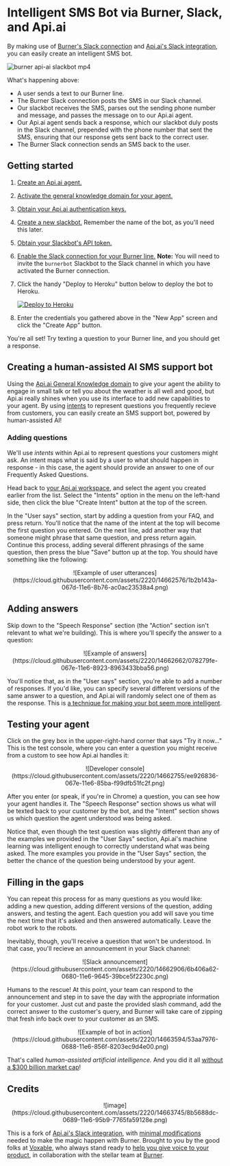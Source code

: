 # Intelligent SMS Bot via Burner, Slack, and Api.ai

By making use of [Burner's Slack connection](http://www.burnerapp.com/slack/) and [Api.ai's Slack integration](https://docs.api.ai/docs/slack-integration), you can easily create an intelligent SMS bot.


![burner api-ai slackbot mp4](https://cloud.githubusercontent.com/assets/2220/13895572/a82a92ba-ed42-11e5-8960-8dc91471d64a.gif)

What's happening above:

* A user sends a text to our Burner line.
* The Burner Slack connection posts the SMS in our Slack channel.
* Our slackbot receives the SMS, parses out the sending phone number and message, and passes the message on to our Api.ai agent.
* Our Api.ai agent sends back a response, which our slackbot duly posts in the Slack channel, prepended with the phone number that sent the SMS, ensuring that our response gets sent back to the correct user.
* The Burner Slack connection sends an SMS back to the user.

## Getting started

1. [Create an Api.ai agent.](https://docs.api.ai/docs/get-started#step-1-create-agent)
2. [Activate the general knowledge domain for your agent.](https://docs.api.ai/docs/domains)
3. [Obtain your Api.ai authentication keys.](https://docs.api.ai/docs/authentication)
4. [Create a new slackbot.](https://slack.com/apps/A0F7YS25R-bots) Remember the name of the bot, as you'll need this later.
5. [Obtain your Slackbot's API token.](https:/lslack.com/apps/manage/A0F7YS25R-bots)
6. [Enable the Slack connection for your Burner line.](http://www.burnerapp.com/slack/) **Note:** You will need to invite the `burnerbot` Slackbot to the Slack channel in which you have activated the Burner connection.
7. Click the handy "Deploy to Heroku" button below to deploy the bot to Heroku.

	[![Deploy to Heroku](https://www.herokucdn.com/deploy/button.svg)](https://heroku.com/deploy)

8. Enter the credentials you gathered above in the "New App" screen and click the "Create App" button.

You're all set! Try texting a question to your Burner line, and you should get a response.

## Creating a human-assisted AI SMS support bot

Using the [Api.ai General Knowledge domain](https://docs.api.ai/docs/domains) to give your agent the ability to engage in small talk or tell you about the weather is all well and good, but Api.ai really shines when you use its interface to add new capabilities to your agent. By using [intents](https://docs.api.ai/docs/concept-intents) to represent questions you frequently recieve from customers, you can easily create an SMS support bot, powered by human-assisted AI!

### Adding questions

We'll use *intents* within Api.ai to represent questions your customers might ask. An intent maps what is said by a user to what should happen in response - in this case, the agent should provide an answer to one of our Frequently Asked Questions.

Head back to [your Api.ai workspace](https://console.api.ai/api-client/#/agents), and select the agent you created earlier from the list. Select the "Intents" option in the menu on the left-hand side, then click the blue "Create Intent" button at the top of the screen.

In the "User says" section, start by adding a question from your FAQ, and press return. You'll notice that the name of the intent at the top will become the first question you entered. On the next line, add another way that someone might phrase that same question, and press return again. Continue this process, adding several different phrasings of the same question, then press the blue "Save" button up at the top. You should have something like the following:

<center>![Example of user utterances](https://cloud.githubusercontent.com/assets/2220/14662576/1b2b143a-067d-11e6-8b76-ac0ac23538a4.png)</center>

## Adding answers

Skip down to the "Speech Response" section (the "Action" section isn't relevant to what we're building). This is where you'll specify the answer to a question:

<center>![Example of answers](https://cloud.githubusercontent.com/assets/2220/14662662/078279fe-067e-11e6-8923-8963433bba56.png)</center>

You'll notice that, as in the "User says" section, you're able to add a number of responses. If you'd like, you can specify several different versions of the same answer to a question, and Api.ai will randomly select one of them as the response. This is [a technique for making your bot seem more intelligent](https://medium.com/building-the-robot-assistant/cheating-on-the-turing-test-bc23a36db10#.vnd2gifjz).

## Testing your agent

Click on the grey box in the upper-right-hand corner that says "Try it now..." This is the test console, where you can enter a question you might receive from a custom to see how Api.ai handles it:

<center>![Developer console](https://cloud.githubusercontent.com/assets/2220/14662755/ee926836-067e-11e6-85ba-f99dfb51fc2f.png)</center>

After you enter (or speak, if you're in Chrome) a question, you can see how your agent handles it. The "Speech Response" section shows us what will be texted back to your customer by the bot, and the "Intent" section shows us which question the agent understood was being asked.

Notice that, even though the test question was slightly different than any of the examples we provided in the "User Says" section, Api.ai's machine learning was intelligent enough to correctly understand what was being asked. The more examples you provide in the "User Says" section, the better the chance of the question being understood by your agent.

## Filling in the gaps

You can repeat this process for as many questions as you would like: adding a new question, adding different versions of the question, adding answers, and testing the agent. Each question you add will save you time the next time that it's asked and then answered automatically. Leave the robot work to the robots.

Inevitably, though, you'll receive a question that won't be understood. In that case, you'll recieve an announcement in your Slack channel:

<center>![Slack announcement](https://cloud.githubusercontent.com/assets/2220/14662906/6b406a62-0680-11e6-9645-39bce5f2230c.png)</center>

Humans to the rescue! At this point, your team can respond to the announcement and step in to save the day with the appropriate information for your customer. Just cut and paste the provided slash command, add the correct answer to the customer's query, and Burner will take care of zipping that fresh info back over to your customer as an SMS.

<center>![Example of bot in action](https://cloud.githubusercontent.com/assets/2220/14663594/53aa7976-0688-11e6-856f-8203ec9d4e00.png)</center>

That's called *human-assisted artificial intelligence.* And you did it all [without a $300 billion market cap](http://www.buzzfeed.com/alexkantrowitz/time-to-meet-the-wizard-facebooks-messenger-head-pulls-back#.ohOwdqQVjo)!

## Credits

<center>![image](https://cloud.githubusercontent.com/assets/2220/14663745/8b5688dc-0689-11e6-95b9-7765fa59128e.png)</center>

This is a fork of [Api.ai's Slack integration](https://github.com/api-ai/api-ai-slack-bot), with [minimal modifications](https://github.com/voxable-labs/burner-sms-api-ai-slackbot/pull/1/files#diff-1fdf421c05c1140f6d71444ea2b27638) needed to make the magic happen with Burner. Brought to you by the good folks at [Voxable](https://voxable.io), who always stand ready to [help you give voice to your product](http://voxable.io/hire-us), in collaboration with the stellar team at [Burner](http://www.burnerapp.com/).


